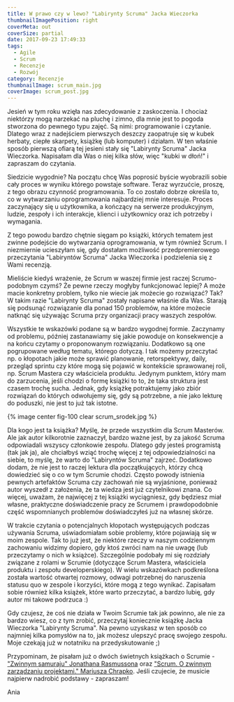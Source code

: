 ```yaml
---
title: W prawo czy w lewo? "Labirynty Scruma" Jacka Wieczorka
thumbnailImagePosition: right
coverMeta: out
coverSize: partial
date: 2017-09-23 17:49:33
tags:
  - Agile
  - Scrum
  - Recenzje
  - Rozwój
category: Recenzje
thumbnailImage: scrum_main.jpg
coverImage: scrum_post.jpg
---
```


Jesień w tym roku wzięła nas zdecydowanie z zaskoczenia. I chociaż niektórzy mogą narzekać na pluchę i zimno, dla mnie jest to pogoda stworzona do pewnego typu zajęć. Są nimi: programowanie i czytanie. Dlatego wraz z nadejściem pierwszych deszczy zaopatruje się w kubek herbaty, ciepłe skarpety, książkę (lub komputer) i działam. W ten właśnie sposób pierwszą ofiarą tej jesieni stały się "Labirynty Scruma" Jacka Wieczorka. Napisałam dla Was o niej kilka słów, więc "kubki w dłoń!" i zapraszam do czytania.
<!-- more -->

Siedzicie wygodnie? Na początu chcę Was poprosić byście wyobrazili sobie cały proces w wyniku którego powstaje software. Teraz wyrzućcie, proszę, z tego obrazu czynność programowania. To co zostało dobrze określa to, co w wytwarzaniu oprogramowania najbardziej mnie interesuje. Proces zaczynający się u użytkownika, a kończący na serwerze produkcyjnym, ludzie, zespoły i ich interakcje, klienci i użytkownicy oraz ich potrzeby i wymagania.

Z tego powodu bardzo chętnie sięgam po książki, których tematem jest zwinne podejście do wytwarzania oprogramowania, w tym również Scrum. I niezmiernie ucieszyłam się, gdy dostałam możliwość przedpremierowego przeczytania "Labiryntów Scruma" Jacka Wieczorka i podzielenia się z Wami recenzją.

Mieliście kiedyś wrażenie, że Scrum w waszej firmie jest raczej Scrumo-podobnym czymś? Że pewne rzeczy mogłyby funkcjonować lepiej? A może macie konkretny problem, tylko nie wiecie jak możecie go rozwiązać? Tak? W takim razie "Labirynty Scruma" zostały napisane właśnie dla Was. Starają się podsunąć rozwiązanie dla ponad 150 problemów, na które możecie natknąć się używając Scruma przy organizacji pracy waszych zespołów.

Wszystkie te wskazówki podane są w bardzo wygodnej formie. Zaczynamy od problemu, później zastanawiamy się jakie powoduje on konsekwencje a na końcu czytamy o proponowanym rozwiązaniu. Dodatkowo są one pogrupowane według tematu, którego dotyczą. I tak możemy przeczytać np. o kłopotach jakie może sprawić planowanie, retorspektywy, daily, przegląd sprintu czy które mogą się pojawić w kontekście sprawowanej roli, np. Scrum Mastera czy właściciela produktu.
Jedynym punktem, który mam do zarzucenia, jeśli chodzi o formę książki to to, że taka struktura jest czasem trochę sucha. Jednak, gdy książkę potraktujemy jako zbiór rozwiązań do których odwołujemy się, gdy są potrzebne, a nie jako lekturę do poduszki, nie jest to już tak istotne.

{% image center fig-100 clear scrum_srodek.jpg  %}

Dla kogo jest ta książka? Myślę, że przede wszystkim dla Scrum Masterów. Ale jak autor kilkorotnie zaznaczył, bardzo ważne jest, by za jakość Scruma odpowiadali wszyscy członkowie zespołu. Dlatego gdy jesteś programistą (tak jak ja), ale chciałbyś wziąć trochę więcej z tej odpowiedzialności na siebie, to myślę, że warto do "Labiryntów Scruma" zajrzeć. Dodatkowo dodam, że nie jest to raczej lektura dla początkujących, którzy chcą dowiedzieć się o co w tym Scrumie chodzi. Często powody istnienia pewnych artefaktów Scruma czy zachowań nie są wyjaśnione, ponieważ autor wyszedł z założenia, że ta wiedza jest już czytelnikowi znana. Co więcej, uważam, że najwięcej z tej książki wyciągniesz, gdy będziesz miał własne, praktyczne doświadczenie pracy ze Scrumem i prawdopodobnie część wspomnianych problemów doświadczyłeś już na własnej skórze.

W trakcie czytania o potencjalnych kłopotach występujących podczas używania Scruma, uświadomiałam sobie problemy, które pojawiają się w moim zespole. Tak to już jest, że niektóre rzeczy w naszym codziennym zachowaniu widzimy dopiero, gdy ktoś zwróci nam na nie uwagę (lub przeczytamy o nich w książce). Szczególnie podobały mi się rozdziały związane z rolami w Scrumie (dotyczące Scrum Mastera, właściciela produktu i zespołu developerskiego). W wielu wskazówkach podkreślona została wartość otwartej rozmowy, odwagi potrzebnej do naruszenia statusu quo w zespole i korzyści, które mogą z tego wynikać.
Zapisałam sobie również kilka książek, które warto przeczytać, a bardzo lubię, gdy autor mi takowe podrzuca :)

Gdy czujesz, że coś nie działa w Twoim Scrumie tak jak powinno, ale nie za bardzo wiesz, co z tym zrobić, przeczytaj koniecznie książkę Jacka Wieczorka "Labirynty Scruma". Na pewno uzyskasz w ten sposób co najmniej kilka pomysłów na to, jak możesz ulepszyć pracę swojego zespołu. Moje czekają już w notatniku na przedyskutowanie ;)

Przypominam, że pisałam już o dwóch świetnych książkach o Scrumie - ["Zwinnym samuraju" Jonathana Rasmussona](https://kernelgonnapanic.pl/2015/03/10/zwinny-samuraj/) oraz ["Scrum. O zwinnym zarządzaniu projektami." Mariusza Chrapko](https://kernelgonnapanic.pl/2015/04/02/scrum-o-zwinnym-zarzadzaniu-projektami-chrapko/). Jeśli czujecie, że musicie najpierw nadrobić podstawy - zapraszam!

Ania
